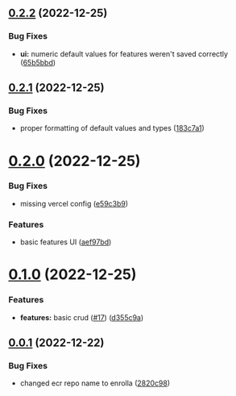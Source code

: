 ## [0.2.2](https://github.com/vecinity/enrolla/compare/0.2.1...0.2.2) (2022-12-25)


### Bug Fixes

* **ui:** numeric default values for features weren't saved correctly ([65b5bbd](https://github.com/vecinity/enrolla/commit/65b5bbd9c26dafdd3eb802ff723e5ccaecdd7957))



## [0.2.1](https://github.com/vecinity/enrolla/compare/0.2.0...0.2.1) (2022-12-25)


### Bug Fixes

* proper formatting of default values and types ([183c7a1](https://github.com/vecinity/enrolla/commit/183c7a194e8863979b7fa59f98973f9c45e4ad0b))



# [0.2.0](https://github.com/vecinity/enrolla/compare/0.1.0...0.2.0) (2022-12-25)


### Bug Fixes

* missing vercel config ([e59c3b9](https://github.com/vecinity/enrolla/commit/e59c3b9105e34ac2c222506bdf130a89aa65a3c9))


### Features

* basic features UI ([aef97bd](https://github.com/vecinity/enrolla/commit/aef97bd2551b55f475bd960ca38765b168befdb8))



# [0.1.0](https://github.com/vecinity/enrolla/compare/0.0.1...0.1.0) (2022-12-25)


### Features

* **features:** basic crud ([#17](https://github.com/vecinity/enrolla/issues/17)) ([d355c9a](https://github.com/vecinity/enrolla/commit/d355c9a9a23d72cb07870bd22b202c4608efc718))



## [0.0.1](https://github.com/vecinity/enrolla/compare/2820c98d0de6bd0e32e5892a0e32357f98cdff86...0.0.1) (2022-12-22)


### Bug Fixes

* changed ecr repo name to enrolla ([2820c98](https://github.com/vecinity/enrolla/commit/2820c98d0de6bd0e32e5892a0e32357f98cdff86))




